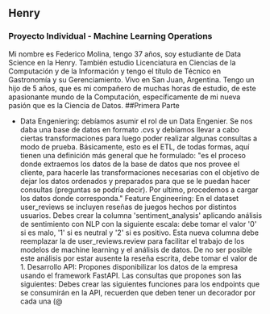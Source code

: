 ## Henry
### Proyecto Individual - Machine Learning Operations 
Mi nombre es Federico Molina, tengo 37 años, soy estudiante de Data Science en la Henry. También estudio Licenciatura en Ciencias de la Computación y de la Información y tengo el título de Técnico en Gastronomía y su Gerenciamiento. Vivo en San Juan, Argentina. Tengo un hijo de 5 años, que es mi compañero de muchas horas de estudio, de este apasionante mundo de la Computación, específicamente de mi nueva pasión que es la Ciencia de Datos.
##Primera Parte
- Data Engeniering: debíamos asumir el rol de un Data Engenier. Se nos daba una base de datos en formato .cvs y debíamos llevar a cabo ciertas transformaciones para luego poder realizar algunas consultas a modo de prueba. Básicamente, esto es el ETL, de todas formas, aquí tienen una definición más general que he formulado: "es el proceso donde extraemos los datos de la base de datos que nos provee el cliente, para hacerle las transformaciones necesarias con el objetivo de dejar los datos ordenados y preparados para que se le puedan hacer consultas (preguntas se podría decir). Por ultimo, procedemos a cargar los datos donde corresponda."
Feature Engineering: En el dataset user_reviews se incluyen reseñas de juegos hechos por distintos usuarios. Debes crear la columna 'sentiment_analysis' aplicando análisis de sentimiento con NLP con la siguiente escala: debe tomar el valor '0' si es malo, '1' si es neutral y '2' si es positivo. Esta nueva columna debe reemplazar la de user_reviews.review para facilitar el trabajo de los modelos de machine learning y el análisis de datos. De no ser posible este análisis por estar ausente la reseña escrita, debe tomar el valor de 1.
Desarrollo API: Propones disponibilizar los datos de la empresa usando el framework FastAPI. Las consultas que propones son las siguientes:
Debes crear las siguientes funciones para los endpoints que se consumirán en la API, recuerden que deben tener un decorador por cada una (@
